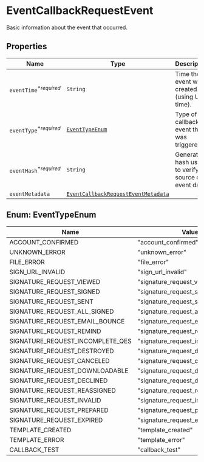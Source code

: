 

# EventCallbackRequestEvent

Basic information about the event that occurred.

## Properties

Name | Type | Description | Notes
------------ | ------------- | ------------- | -------------
| `eventTime`<sup>*_required_</sup> | ```String``` |  Time the event was created (using Unix time).  |  |
| `eventType`<sup>*_required_</sup> | [```EventTypeEnum```](#EventTypeEnum) |  Type of callback event that was triggered.  |  |
| `eventHash`<sup>*_required_</sup> | ```String``` |  Generated hash used to verify source of event data.  |  |
| `eventMetadata` | [```EventCallbackRequestEventMetadata```](EventCallbackRequestEventMetadata.md) |    |  |



## Enum: EventTypeEnum

Name | Value
---- | -----
| ACCOUNT_CONFIRMED | &quot;account_confirmed&quot; |
| UNKNOWN_ERROR | &quot;unknown_error&quot; |
| FILE_ERROR | &quot;file_error&quot; |
| SIGN_URL_INVALID | &quot;sign_url_invalid&quot; |
| SIGNATURE_REQUEST_VIEWED | &quot;signature_request_viewed&quot; |
| SIGNATURE_REQUEST_SIGNED | &quot;signature_request_signed&quot; |
| SIGNATURE_REQUEST_SENT | &quot;signature_request_sent&quot; |
| SIGNATURE_REQUEST_ALL_SIGNED | &quot;signature_request_all_signed&quot; |
| SIGNATURE_REQUEST_EMAIL_BOUNCE | &quot;signature_request_email_bounce&quot; |
| SIGNATURE_REQUEST_REMIND | &quot;signature_request_remind&quot; |
| SIGNATURE_REQUEST_INCOMPLETE_QES | &quot;signature_request_incomplete_qes&quot; |
| SIGNATURE_REQUEST_DESTROYED | &quot;signature_request_destroyed&quot; |
| SIGNATURE_REQUEST_CANCELED | &quot;signature_request_canceled&quot; |
| SIGNATURE_REQUEST_DOWNLOADABLE | &quot;signature_request_downloadable&quot; |
| SIGNATURE_REQUEST_DECLINED | &quot;signature_request_declined&quot; |
| SIGNATURE_REQUEST_REASSIGNED | &quot;signature_request_reassigned&quot; |
| SIGNATURE_REQUEST_INVALID | &quot;signature_request_invalid&quot; |
| SIGNATURE_REQUEST_PREPARED | &quot;signature_request_prepared&quot; |
| SIGNATURE_REQUEST_EXPIRED | &quot;signature_request_expired&quot; |
| TEMPLATE_CREATED | &quot;template_created&quot; |
| TEMPLATE_ERROR | &quot;template_error&quot; |
| CALLBACK_TEST | &quot;callback_test&quot; |



